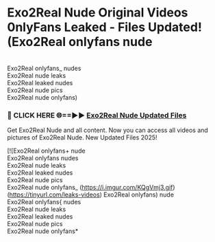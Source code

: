 # Exo2Real Nude Original Videos 0nlyFans Leaked - Files Updated! (Exo2Real onlyfans nude<br>
<br>
Exo2Real onlyfans_ nudes<br>
Exo2Real nude leaks<br>
Exo2Real leaked nudes<br>
Exo2Real nude pics<br>
Exo2Real nude onlyfans)

<h3>🔴 CLICK HERE 🌐==►► <a href="https://tinyurl.com/leaks-videos" rel="nofollow">Exo2Real Nude Updated Files</a></h3>

Get Exo2Real Nude and all content. Now you can access all videos and pictures of Exo2Real Nude. New Updated Files 2025!

[![Exo2Real onlyfans+ nude<br>
Exo2Real onlyfans nudes<br>
Exo2Real nude leaks<br>
Exo2Real leaked nudes<br>
Exo2Real nude pics<br>
Exo2Real nude onlyfans_
(https://i.imgur.com/KQgVmj3.gif)(https://tinyurl.com/leaks-videos)
Exo2Real onlyfans) nude<br>
Exo2Real onlyfans{ nudes<br>
Exo2Real nude leaks<br>
Exo2Real leaked nudes<br>
Exo2Real nude pics<br>
Exo2Real nude onlyfans*